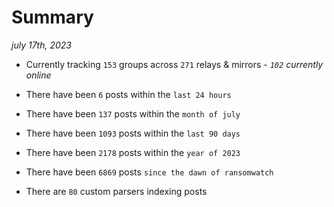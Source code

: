 
# Summary
_july 17th, 2023_

- Currently tracking `153` groups across `271` relays & mirrors - _`102` currently online_

- There have been `6` posts within the `last 24 hours`

- There have been `137` posts within the `month of july`

- There have been `1093` posts within the `last 90 days`

- There have been `2178` posts within the `year of 2023`

- There have been `6869` posts `since the dawn of ransomwatch`

- There are `80` custom parsers indexing posts
